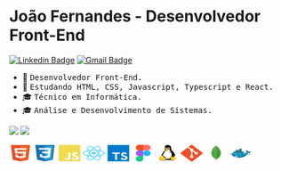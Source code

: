 # João Fernandes - Desenvolvedor Front-End

[![Linkedin Badge](https://img.shields.io/badge/-João%20Fernandes-6633cc?style=flat-square&logo=Linkedin&logoColor=white&link=https://www.linkedin.com/in/joaofernandesxd/)](https://www.linkedin.com/in/joaofernandesxd/) 
[![Gmail Badge](https://img.shields.io/badge/-joaofernandesxd1@icloud.com-6633cc?style=flat-square&logo=Gmail&logoColor=white&link=joaofernandesxd1@icloud)](mailto:joaofernandesxd1@icloud.com)

- 💼 <samp>Desenvolvedor Front-End.
- 📝 <samp>Estudando HTML, CSS, Javascript, Typescript e React.
- 🎓 <samp>Técnico em Informática.
- 🎓 <samp>Análise e Desenvolvimento de Sistemas.
 
<div>
  <img  width="250px"  align="top" src="https://github-readme-stats-gamma-beige.vercel.app/api/top-langs/?username=joaofernandesxd&theme=omni" />
  <img  width="450px"  align="top" src="https://github-readme-stats.vercel.app/api?username=joaofernandesxd&show_icons=true&count_private=true&theme=omni" />
</div>
   
<div>
  </br>
  <img align="center" alt="Joao-HTML" height="30" width="40" src="https://raw.githubusercontent.com/devicons/devicon/master/icons/html5/html5-original.svg">
  <img align="center" alt="Joao-CSS" height="30" width="40" src="https://raw.githubusercontent.com/devicons/devicon/master/icons/css3/css3-original.svg">
  <img align="center" alt="Joao-Js" height="30" width="40" src="https://raw.githubusercontent.com/devicons/devicon/master/icons/javascript/javascript-plain.svg">
  <img align="center" alt="Joao-React" height="30" width="40" src="https://raw.githubusercontent.com/devicons/devicon/master/icons/react/react-original.svg">
  <!-- <img align="center" alt="Joao-NextJS" height="30" width="40" src="https://raw.githubusercontent.com/devicons/devicon/master/icons/nextjs/nextjs-original.svg"> !-->
  <img align="center" alt="Joao-Ts" height="30" width="40" src="https://raw.githubusercontent.com/devicons/devicon/master/icons/typescript/typescript-plain.svg">
  <!-- <img align="center" alt="Joao-Sass" height="30" width="40" src="https://raw.githubusercontent.com/devicons/devicon/master/icons/sass/sass-original.svg"> !-->
  <!-- <img align="center" alt="Joao-Bootstrap" height="30" width="40" src="https://raw.githubusercontent.com/devicons/devicon/master/icons/bootstrap/bootstrap-original.svg"> !-->
  <!-- <img align="center" alt="Joao-Tailwind" height="30" width="40" src="https://github.com/devicons/devicon/blob/master/icons/tailwindcss/tailwindcss-original.svg"> !-->
  <img align="center" alt="Joao-Figma" height="30" width="40" src="https://github.com/devicons/devicon/blob/master/icons/figma/figma-original.svg">
  <img align="center" alt="Joao-Linux" height="30" width="40" src="https://github.com/devicons/devicon/blob/master/icons/linux/linux-original.svg">
  <img align="center" alt="Joao-Git" height="30" width="40" src="https://github.com/devicons/devicon/blob/master/icons/git/git-original.svg">
  <img align="center" alt="Joao-Mongo" height="30" width="40" src="https://raw.githubusercontent.com/devicons/devicon/master/icons/mongodb/mongodb-original.svg">
  <img align="center" alt="Joao-Docker" height="30" width="40" src="https://github.com/devicons/devicon/blob/master/icons/docker/docker-original.svg">
</div>
